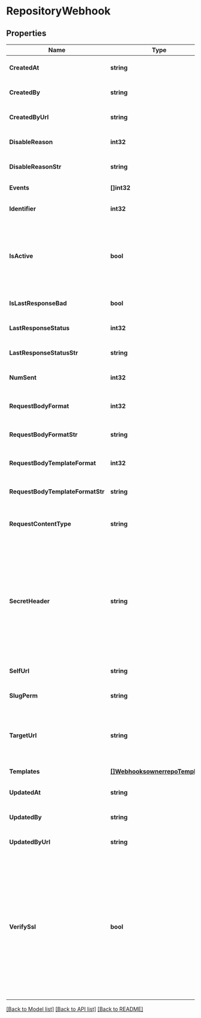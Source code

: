 # RepositoryWebhook

## Properties
Name | Type | Description | Notes
------------ | ------------- | ------------- | -------------
**CreatedAt** | **string** |  | [optional] [default to null]
**CreatedBy** | **string** |  | [optional] [default to null]
**CreatedByUrl** | **string** |  | [optional] [default to null]
**DisableReason** | **int32** |  | [optional] [default to null]
**DisableReasonStr** | **string** |  | [optional] [default to null]
**Events** | **[]int32** |  | [default to null]
**Identifier** | **int32** |  | [optional] [default to null]
**IsActive** | **bool** | If enabled, the webhook will trigger on events and send payloads to the configured target URL. | [optional] [default to null]
**IsLastResponseBad** | **bool** |  | [optional] [default to null]
**LastResponseStatus** | **int32** |  | [optional] [default to null]
**LastResponseStatusStr** | **string** |  | [optional] [default to null]
**NumSent** | **int32** |  | [optional] [default to null]
**RequestBodyFormat** | **int32** | The format of the payloads for webhook requests. | [optional] [default to null]
**RequestBodyFormatStr** | **string** |  | [optional] [default to null]
**RequestBodyTemplateFormat** | **int32** | The format of the payloads for webhook requests. | [optional] [default to null]
**RequestBodyTemplateFormatStr** | **string** |  | [optional] [default to null]
**RequestContentType** | **string** | The value that will be sent for the &#39;Content Type&#39; header.  | [optional] [default to null]
**SecretHeader** | **string** | The header to send the predefined secret in. This must be unique from existing headers or it won&#39;t be sent. You can use this as a form of authentication on the endpoint side. | [optional] [default to null]
**SelfUrl** | **string** |  | [optional] [default to null]
**SlugPerm** | **string** |  | [optional] [default to null]
**TargetUrl** | **string** | The destination URL that webhook payloads will be POST&#39;ed to. | [default to null]
**Templates** | [**[]WebhooksownerrepoTemplates**](webhooksownerrepo_templates.md) |  | [default to null]
**UpdatedAt** | **string** |  | [optional] [default to null]
**UpdatedBy** | **string** |  | [optional] [default to null]
**UpdatedByUrl** | **string** |  | [optional] [default to null]
**VerifySsl** | **bool** | If enabled, SSL certificates is verified when webhooks are sent. It&#39;s recommended to leave this enabled as not verifying the integrity of SSL certificates leaves you susceptible to Man-in-the-Middle (MITM) attacks. | [optional] [default to null]

[[Back to Model list]](../README.md#documentation-for-models) [[Back to API list]](../README.md#documentation-for-api-endpoints) [[Back to README]](../README.md)


